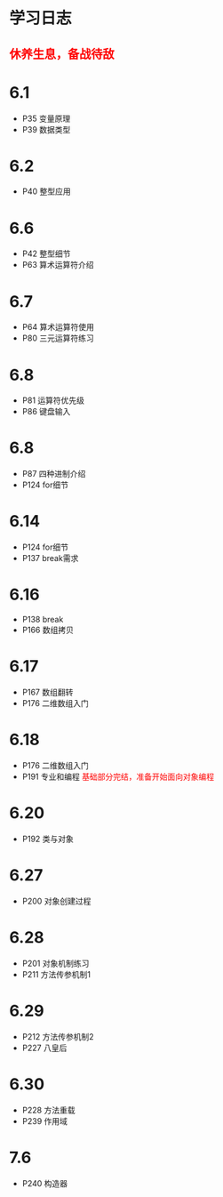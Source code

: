 # 学习日志
<font color="red">休养生息，备战待敌
-
</font>


# 6.1
- P35 变量原理
- P39 数据类型
# 6.2
- P40 整型应用
# 6.6
- P42 整型细节
- P63 算术运算符介绍
# 6.7
- P64 算术运算符使用
- P80 三元运算符练习
# 6.8
- P81 运算符优先级
- P86 键盘输入
# 6.8
- P87 四种进制介绍
- P124 for细节
# 6.14 
- P124 for细节
- P137 break需求
# 6.16
- P138 break
- P166 数组拷贝
# 6.17
- P167 数组翻转
- P176 二维数组入门
# 6.18
- P176 二维数组入门
- P191 专业和编程
<font color="red">基础部分完结，准备开始面向对象编程</font>

# 6.20
- P192 类与对象

# 6.27
- P200 对象创建过程
  
# 6.28
- P201 对象机制练习
- P211 方法传参机制1

# 6.29
- P212 方法传参机制2
- P227 八皇后

# 6.30
- P228 方法重载
- P239 作用域 

# 7.6
- P240 构造器